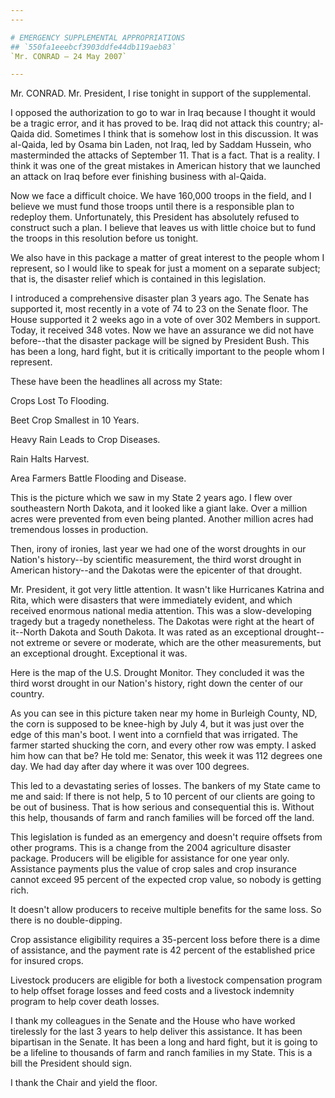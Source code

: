 ```yaml
---
---

# EMERGENCY SUPPLEMENTAL APPROPRIATIONS
## `550fa1eeebcf3903ddfe44db119aeb83`
`Mr. CONRAD — 24 May 2007`

---
```



Mr. CONRAD. Mr. President, I rise tonight in support of the 
supplemental.

I opposed the authorization to go to war in Iraq because I thought it 
would be a tragic error, and it has proved to be. Iraq did not attack 
this country; al-Qaida did. Sometimes I think that is somehow lost in 
this discussion. It was al-Qaida, led by Osama bin Laden, not Iraq, led 
by Saddam Hussein, who masterminded the attacks of September 11. That 
is a fact. That is a reality. I think it was one of the great mistakes 
in American history that we launched an attack on Iraq before ever 
finishing business with al-Qaida.

Now we face a difficult choice. We have 160,000 troops in the field, 
and I believe we must fund those troops until there is a responsible 
plan to redeploy them. Unfortunately, this President has absolutely 
refused to construct such a plan. I believe that leaves us with little 
choice but to fund the troops in this resolution before us tonight.

We also have in this package a matter of great interest to the people 
whom I represent, so I would like to speak for just a moment on a 
separate subject; that is, the disaster relief which is contained in 
this legislation.

I introduced a comprehensive disaster plan 3 years ago. The Senate 
has supported it, most recently in a vote of 74 to 23 on the Senate 
floor. The House supported it 2 weeks ago in a vote of over 302 Members 
in support. Today, it received 348 votes. Now we have an assurance we 
did not have before--that the disaster package will be signed by 
President Bush. This has been a long, hard fight, but it is critically 
important to the people whom I represent.

These have been the headlines all across my State:




 Crops Lost To Flooding.



 Beet Crop Smallest in 10 Years.



 Heavy Rain Leads to Crop Diseases.



 Rain Halts Harvest.



 Area Farmers Battle Flooding and Disease.


This is the picture which we saw in my State 2 years ago. I flew over 
southeastern North Dakota, and it looked like a giant lake. Over a 
million acres were prevented from even being planted. Another million 
acres had tremendous losses in production.

Then, irony of ironies, last year we had one of the worst droughts in 
our Nation's history--by scientific measurement, the third worst 
drought in American history--and the Dakotas were the epicenter of that 
drought.

Mr. President, it got very little attention. It wasn't like 
Hurricanes Katrina and Rita, which were disasters that were immediately 
evident, and which received enormous national media attention. This was 
a slow-developing tragedy but a tragedy nonetheless. The Dakotas were 
right at the heart of it--North Dakota and South Dakota. It was rated 
as an exceptional drought--not extreme or severe or moderate, which are 
the other measurements, but an exceptional drought. Exceptional it was.

Here is the map of the U.S. Drought Monitor. They concluded it was 
the third worst drought in our Nation's history, right down the center 
of our country.

As you can see in this picture taken near my home in Burleigh County, 
ND, the corn is supposed to be knee-high by July 4, but it was just 
over the edge of this man's boot. I went into a cornfield that was 
irrigated. The farmer started shucking the corn, and every other row 
was empty. I asked him how can that be? He told me: Senator, this week 
it was 112 degrees one day. We had day after day where it was over 100 
degrees.

This led to a devastating series of losses. The bankers of my State 
came to me and said: If there is not help, 5 to 10 percent of our 
clients are going to be out of business. That is how serious and 
consequential this is. Without this help, thousands of farm and ranch 
families will be forced off the land.

This legislation is funded as an emergency and doesn't require 
offsets from other programs. This is a change from the 2004 agriculture 
disaster package. Producers will be eligible for assistance for one 
year only. Assistance payments plus the value of crop sales and crop 
insurance cannot exceed 95 percent of the expected crop value, so 
nobody is getting rich.

It doesn't allow producers to receive multiple benefits for the same 
loss. So there is no double-dipping.

Crop assistance eligibility requires a 35-percent loss before there 
is a dime of assistance, and the payment rate is 42 percent of the 
established price for insured crops.

Livestock producers are eligible for both a livestock compensation 
program to help offset forage losses and feed costs and a livestock 
indemnity program to help cover death losses.

I thank my colleagues in the Senate and the House who have worked 
tirelessly for the last 3 years to help deliver this assistance. It has 
been bipartisan in the Senate. It has been a long and hard fight, but 
it is going to be a lifeline to thousands of farm and ranch families in 
my State. This is a bill the President should sign.

I thank the Chair and yield the floor.